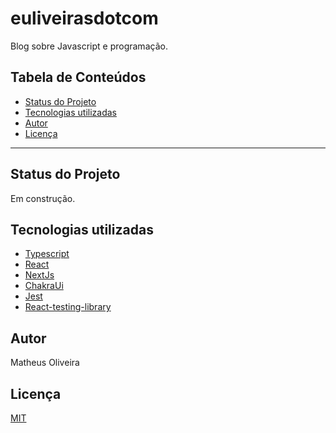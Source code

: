 # euliveirasdotcom
Blog sobre Javascript e programação.
## Tabela de Conteúdos
-  [Status do Projeto](#status-do-projeto)
-  [Tecnologias utilizadas](#tecnologias-utilizadas)
-  [Autor](#autor)
-  [Licença](#licença)
---
## Status do Projeto

Em construção.

## Tecnologias utilizadas

- [Typescript](https://www.typescriptlang.org/)
- [React](https://pt-br.reactjs.org/)
- [NextJs](https://nextjs.org/)
- [ChakraUi](https://chakra-ui.com/)
- [Jest](https://jestjs.io/pt-BR/)
- [React-testing-library](https://testing-library.com/docs/react-testing-library/intro/)

## Autor 
Matheus Oliveira

## Licença

[MIT](./license)

